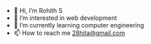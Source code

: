 - 👋 Hi, I’m Rohith S
- 👀 I’m interested in web development
- 🌱 I’m currently learning computer engineering
- 📫 How to reach me 28hita@gmail.com

<!---
prabhurohiths/prabhurohiths is a ✨ special ✨ repository because its `README.md` (this file) appears on your GitHub profile.
You can click the Preview link to take a look at your changes.
--->
